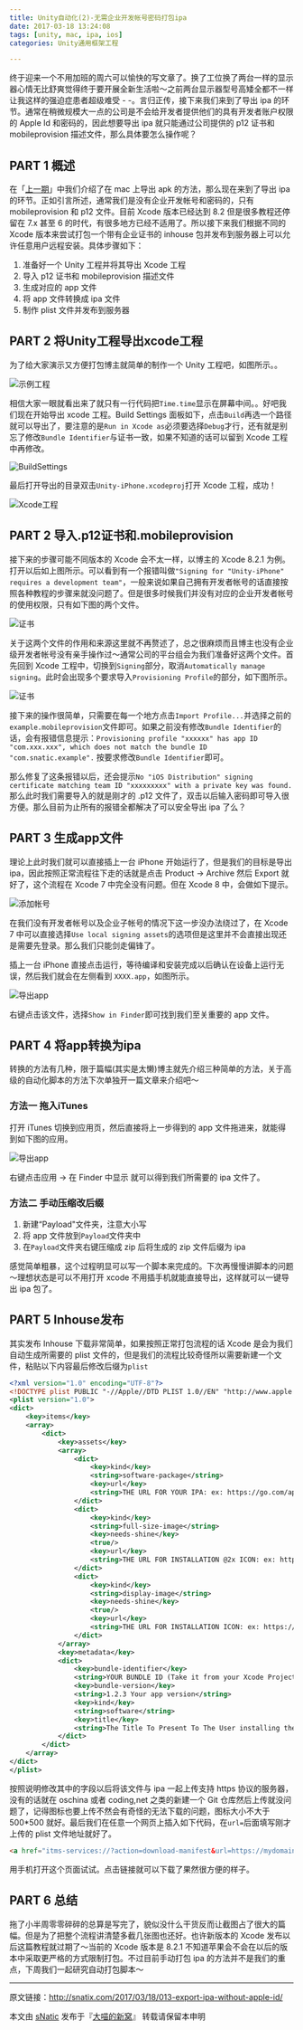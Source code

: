 ```yaml
---
title: Unity自动化(2)-无需企业开发帐号密码打包ipa
date: 2017-03-18 13:24:08
tags: [unity, mac, ipa, ios]
categories: Unity通用框架工程

---
```


终于迎来一个不用加班的周六可以愉快的写文章了。换了工位换了两台一样的显示器心情无比舒爽觉得终于要开展全新生活啦～之前两台显示器型号高矮全都不一样让我这样的强迫症患者超级难受 - -。言归正传，接下来我们来到了导出 ipa 的环节。通常在稍微规模大一点的公司是不会给开发者提供他们的具有开发者账户权限的 Apple Id 和密码的，因此想要导出 ipa 就只能通过公司提供的 p12 证书和 mobileprovision 描述文件，那么具体要怎么操作呢？

<!--more-->

## PART 1 概述

在「[上一期](https://snatix.com/2017/03/12/012-export-unity-project-apk-on-mac/)」中我们介绍了在 mac 上导出 apk 的方法，那么现在来到了导出 ipa 的环节。正如引言所述，通常我们是没有企业开发帐号和密码的，只有 mobileprovision 和 p12 文件。目前 Xcode 版本已经达到 8.2 但是很多教程还停留在 7.x 甚至 6 的时代，有很多地方已经不适用了。所以接下来我们根据不同的 Xcode 版本来尝试打包一个带有企业证书的 inhouse 包并发布到服务器上可以允许任意用户远程安装。具体步骤如下：

1. 准备好一个 Unity 工程并将其导出 Xcode 工程
2. 导入 p12 证书和 mobileprovision 描述文件
3. 生成对应的 app 文件
4. 将 app 文件转换成 ipa 文件
5. 制作 plist 文件并发布到服务器

## PART 2 将Unity工程导出xcode工程

为了给大家演示又方便打包博主就简单的制作一个 Unity 工程吧，如图所示。。

![示例工程](http://ojgpkbakj.bkt.clouddn.com/2017032001.png)

相信大家一眼就看出来了就只有一行代码把`Time.time`显示在屏幕中间。。好吧我们现在开始导出 xcode 工程。Build Settings 面板如下，点击`Build`再选一个路径就可以导出了，要注意的是`Run in Xcode as`必须要选择`Debug`才行，还有就是别忘了修改`Bundle Identifier`与证书一致，如果不知道的话可以留到 Xcode 工程中再修改。

![BuildSettings](http://ojgpkbakj.bkt.clouddn.com/2017032002.png)

最后打开导出的目录双击`Unity-iPhone.xcodeproj`打开 Xcode 工程，成功！

![Xcode工程](http://ojgpkbakj.bkt.clouddn.com/2017032004.png)

## PART 2 导入.p12证书和.mobileprovision

接下来的步骤可能不同版本的 Xcode 会不太一样，以博主的 Xcode 8.2.1 为例。打开以后如上图所示。可以看到有一个报错叫做`"Signing for "Unity-iPhone" requires a development team"`，一般来说如果自己拥有开发者帐号的话直接按照各种教程的步骤来就没问题了。但是很多时候我们并没有对应的企业开发者帐号的使用权限，只有如下图的两个文件。

![证书](http://ojgpkbakj.bkt.clouddn.com/2017032005.png)

关于这两个文件的作用和来源这里就不再赘述了，总之很麻烦而且博主也没有企业级开发者帐号没有亲手操作过～通常公司的平台组会为我们准备好这两个文件。首先回到 Xcode 工程中，切换到`Signing`部分，取消`Automatically manage signing`。此时会出现多个要求导入`Provisioning Profile`的部分，如下图所示。

![证书](http://ojgpkbakj.bkt.clouddn.com/2017032006.png)

接下来的操作很简单，只需要在每一个地方点击`Import Profile...`并选择之前的`example.mobileprovision`文件即可。如果之前没有修改`Bundle Identifier`的话，会有报错信息提示：`Provisioning profile "xxxxxx" has app ID "com.xxx.xxx", which does not match the bundle ID "com.snatic.example".` 按要求修改`Bundle Identifier`即可。

那么修复了这条报错以后，还会提示`No "iOS Distribution" signing certificate matching team ID "xxxxxxxxx" with a private key was found.`那么此时我们需要导入的就是刚才的 .p12 文件了，双击以后输入密码即可导入很方便。那么目前为止所有的报错全都解决了可以安全导出 ipa 了么？

## PART 3 生成app文件

理论上此时我们就可以直接插上一台 iPhone 开始运行了，但是我们的目标是导出 ipa，因此按照正常流程往下走的话就是点击 Product -> Archive 然后 Export 就好了，这个流程在 Xcode 7 中完全没有问题。但在 Xcode 8 中，会做如下提示。

![添加帐号](http://ojgpkbakj.bkt.clouddn.com/2017032007.png)

在我们没有开发者帐号以及企业子帐号的情况下这一步没办法绕过了，在 Xcode 7 中可以直接选择`Use local signing assets`的选项但是这里并不会直接出现还是需要先登录。那么我们只能剑走偏锋了。

插上一台 iPhone 直接点击运行，等待编译和安装完成以后确认在设备上运行无误，然后我们就会在左侧看到 `XXXX.app`，如图所示。

![导出app](http://ojgpkbakj.bkt.clouddn.com/2017032008.png)

右键点击该文件，选择`Show in Finder`即可找到我们至关重要的 app 文件。

## PART 4 将app转换为ipa

转换的方法有几种，限于篇幅(其实是太懒)博主就先介绍三种简单的方法，关于高级的自动化脚本的方法下次单独开一篇文章来介绍吧～

### 方法一 拖入iTunes

打开 iTunes 切换到应用页，然后直接将上一步得到的 app 文件拖进来，就能得到如下图的应用。

![导出app](http://ojgpkbakj.bkt.clouddn.com/2017032201.png)

右键点击应用 -> 在 Finder 中显示 就可以得到我们所需要的 ipa 文件了。

### 方法二 手动压缩改后缀

1. 新建“Payload"文件夹，注意大小写
2. 将 app 文件放到`Payload`文件夹中
3. 在`Payload`文件夹右键压缩成 zip 后将生成的 zip 文件后缀为 ipa

感觉简单粗暴，这个过程明显可以写一个脚本来完成的。下次再慢慢讲脚本的问题～理想状态是可以不用打开 xcode 不用插手机就能直接导出，这样就可以一键导出 ipa 包了。

## PART 5 Inhouse发布 

其实发布 Inhouse 下载非常简单，如果按照正常打包流程的话 Xcode 是会为我们自动生成所需要的 plist 文件的，但是我们的流程比较奇怪所以需要新建一个文件，粘贴以下内容最后修改后缀为`plist`

```xml
<?xml version="1.0" encoding="UTF-8"?>
<!DOCTYPE plist PUBLIC "-//Apple//DTD PLIST 1.0//EN" "http://www.apple.com/DTDs/PropertyList-1.0.dtd">
<plist version="1.0">
<dict>
	<key>items</key>
	<array>
		<dict>
			<key>assets</key>
			<array>
				<dict>
					<key>kind</key>
					<string>software-package</string>
					<key>url</key>
					<string>THE URL FOR YOUR IPA: ex: https://go.com/appname.ipa</string>
				</dict>
				<dict>
					<key>kind</key>
					<string>full-size-image</string>
					<key>needs-shine</key>
					<true/>
					<key>url</key>
					<string>THE URL FOR INSTALLATION @2x ICON: ex: https://go.com/Icon@2x.png</string>
				</dict>
				<dict>
					<key>kind</key>
					<string>display-image</string>
					<key>needs-shine</key>
					<true/>
					<key>url</key>
					<string>THE URL FOR INSTALLATION ICON: ex: https://go.com/Icon.png</string>
				</dict>
			</array>
			<key>metadata</key>
			<dict>
				<key>bundle-identifier</key>
				<string>YOUR BUNDLE ID (Take it from your Xcode Project)</string>
				<key>bundle-version</key>
				<string>1.2.3 Your app version</string>
				<key>kind</key>
				<string>software</string>
				<key>title</key>
				<string>The Title To Present To The User installing the app</string>
			</dict>
		</dict>
	</array>
</dict>
</plist>

```

按照说明修改其中的字段以后将该文件与 ipa 一起上传支持 https 协议的服务器，没有的话就在 oschina 或者 coding,net 之类的新建一个 Git 仓库然后上传就没问题了，记得图标也要上传不然会有奇怪的无法下载的问题，图标大小不大于 500*500 就好。最后我们在任意一个网页上插入如下代码，在`url=`后面填写刚才上传的 plist 文件地址就好了。

```html
<a href="itms-services://?action=download-manifest&url=https://mydomain.com/apps/MyInHouseApp.plist" id="text">Install the In-House App</a>  
```

用手机打开这个页面试试。点击链接就可以下载了果然很方便的样子。

## PART 6 总结

拖了小半周零零碎碎的总算是写完了，貌似没什么干货反而让截图占了很大的篇幅。但是为了把整个流程讲清楚多截几张图也还好。也许新版本的  Xcode 发布以后这篇教程就过期了～当前的 Xcode 版本是 8.2.1 不知道苹果会不会在以后的版本中采取更严格的方式限制打包。不过目前手动打包 ipa 的方法并不是我们的重点，下周我们一起研究自动打包脚本～

------

原文链接：http://snatix.com/2017/03/18/013-export-ipa-without-apple-id/

本文由 [sNatic](https://github.com/sNaticY) 发布于『[大喵的新窝](http://snatix.com)』 转载请保留本申明

